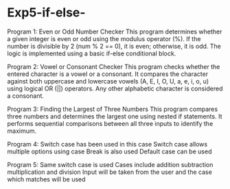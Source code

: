 # Exp5-if-else-
Program 1: Even or Odd Number Checker
This program determines whether a given integer is even or odd using the modulus operator (%). If the number is divisible by 2 (num % 2 == 0), it is even; otherwise, it is odd. The logic is implemented using a basic if-else conditional block.

Program 2: Vowel or Consonant Checker
This program checks whether the entered character is a vowel or a consonant. It compares the character against both uppercase and lowercase vowels (A, E, I, O, U, a, e, i, o, u) using logical OR (||) operators. Any other alphabetic character is considered a consonant.

Program 3: Finding the Largest of Three Numbers
This program compares three numbers and determines the largest one using nested if statements. It performs sequential comparisons between all three inputs to identify the maximum.

Program 4:
Switch case has been used in this case
Switch case allows multiple options using case
Break is also used
Default case can be used

Program 5:
Same switch case is used
Cases include addition subtraction multiplication and division
Input will be taken from the user and the case which matches will be used


